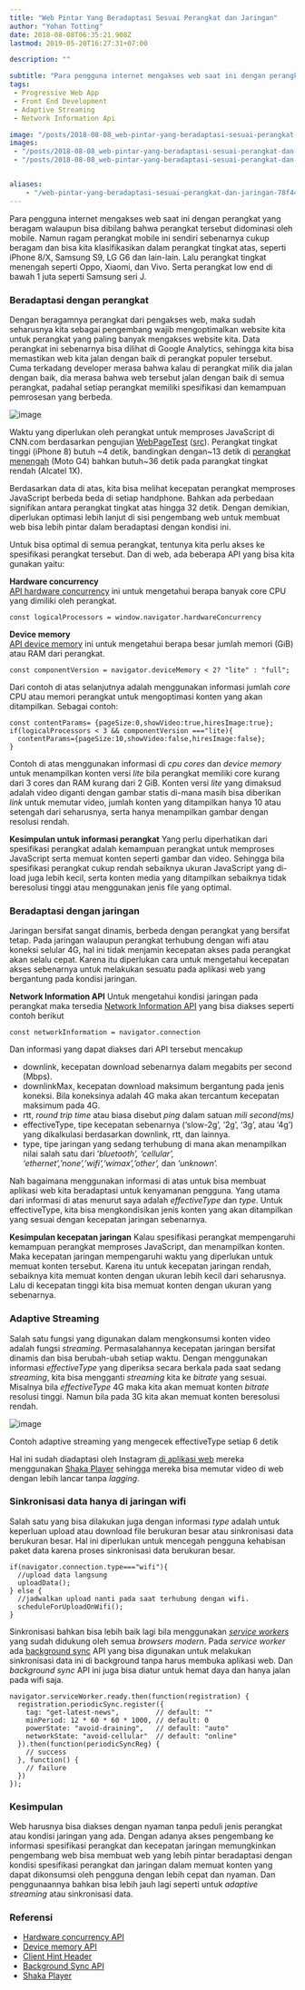```yaml
---
title: "Web Pintar Yang Beradaptasi Sesuai Perangkat dan Jaringan"
author: "Yohan Totting"
date: 2018-08-08T06:35:21.908Z
lastmod: 2019-05-20T16:27:31+07:00

description: ""

subtitle: "Para pengguna internet mengakses web saat ini dengan perangkat yang beragam walaupun bisa dibilang bahwa perangkat tersebut didominasi oleh…"
tags:
 - Progressive Web App 
 - Front End Development 
 - Adaptive Streaming 
 - Network Information Api 

image: "/posts/2018-08-08_web-pintar-yang-beradaptasi-sesuai-perangkat-dan-jaringan/images/2.png" 
images:
 - "/posts/2018-08-08_web-pintar-yang-beradaptasi-sesuai-perangkat-dan-jaringan/images/1.png" 
 - "/posts/2018-08-08_web-pintar-yang-beradaptasi-sesuai-perangkat-dan-jaringan/images/2.png" 


aliases:
    - "/web-pintar-yang-beradaptasi-sesuai-perangkat-dan-jaringan-78f4496915a4"
---
```


Para pengguna internet mengakses web saat ini dengan perangkat yang beragam walaupun bisa dibilang bahwa perangkat tersebut didominasi oleh mobile. Namun ragam perangkat mobile ini sendiri sebenarnya cukup beragam dan bisa kita klasifikasikan dalam perangkat tingkat atas, seperti iPhone 8/X, Samsung S9, LG G6 dan lain-lain. Lalu perangkat tingkat menengah seperti Oppo, Xiaomi, dan Vivo. Serta perangkat low end di bawah 1 juta seperti Samsung seri J.

### Beradaptasi dengan perangkat

Dengan beragamnya perangkat dari pengakses web, maka sudah seharusnya kita sebagai pengembang wajib mengoptimalkan website kita untuk perangkat yang paling banyak mengakses website kita. Data perangkat ini sebenarnya bisa dilihat di Google Analytics, sehingga kita bisa memastikan web kita jalan dengan baik di perangkat populer tersebut. Cuma terkadang developer merasa bahwa kalau di perangkat milik dia jalan dengan baik, dia merasa bahwa web tersebut jalan dengan baik di semua perangkat, padahal setiap perangkat memiliki spesifikasi dan kemampuan pemrosesan yang berbeda.


![image](/posts/2018-08-08_web-pintar-yang-beradaptasi-sesuai-perangkat-dan-jaringan/images/1.png)

Waktu yang diperlukan oleh perangkat untuk memproses JavaScript di CNN.com berdasarkan pengujian [WebPageTest](https://webpagetest.org) ([src](http://bit.ly/jscost-wpt)). Perangkat tingkat tinggi (iPhone 8) butuh ~4 detik, bandingkan dengan~13 detik di [perangkat menengah](https://infrequently.org/2017/10/can-you-afford-it-real-world-web-performance-budgets/) (Moto G4) bahkan butuh~36 detik pada parangkat tingkat rendah (Alcatel 1X).



Berdasarkan data di atas, kita bisa melihat kecepatan perangkat memproses JavaScript berbeda beda di setiap handphone. Bahkan ada perbedaan signifikan antara perangkat tingkat atas hingga 32 detik. Dengan demikian, diperlukan optimasi lebih lanjut di sisi pengembang web untuk membuat web bisa lebih pintar dalam beradaptasi dengan kondisi ini.

Untuk bisa optimal di semua perangkat, tentunya kita perlu akses ke spesifikasi perangkat tersebut. Dan di web, ada beberapa API yang bisa kita gunakan yaitu:

**Hardware concurrency**  
[API hardware concurrency](https://developer.mozilla.org/en-US/docs/Web/API/NavigatorConcurrentHardware/hardwareConcurrency) ini untuk mengetahui berapa banyak core CPU yang dimiliki oleh perangkat.
```
const logicalProcessors = window.navigator.hardwareConcurrency
```

**Device memory**  
[API device memory](https://developers.google.com/web/updates/2017/12/device-memory) ini untuk mengetahui berapa besar jumlah memori (GiB) atau RAM dari perangkat.

```
const componentVersion = navigator.deviceMemory < 2? "lite" : "full";
```

Dari contoh di atas selanjutnya adalah menggunakan informasi jumlah _core_ CPU atau memori perangkat untuk mengoptimasi konten yang akan ditampilkan. Sebagai contoh:

```
const contentParams= {pageSize:0,showVideo:true,hiresImage:true};  
if(logicalProcessors < 3 && componentVersion ==="lite){  
  contentParams={pageSize:10,showVideo:false,hiresImage:false};  
}
```

Contoh di atas menggunakan informasi di _cpu cores_ dan _device memory_ untuk menampilkan konten versi _lite_ bila perangkat memiliki core kurang dari 3 cores dan RAM kurang dari 2 GiB. Konten versi _lite_ yang dimaksud adalah video diganti dengan gambar statis di-mana masih bisa diberikan _link_ untuk memutar video, jumlah konten yang ditampilkan hanya 10 atau setengah dari seharusnya, serta hanya menampilkan gambar dengan resolusi rendah.

**Kesimpulan untuk informasi perangkat** 
Yang perlu diperhatikan dari spesifikasi perangkat adalah kemampuan perangkat untuk memproses JavaScript serta memuat konten seperti gambar dan video. Sehingga bila spesifikasi perangkat cukup rendah sebaiknya ukuran JavaScript yang di-load juga lebih kecil, serta konten media yang ditampilkan sebaiknya tidak beresolusi tinggi atau menggunakan jenis file yang optimal.

### Beradaptasi dengan jaringan

Jaringan bersifat sangat dinamis, berbeda dengan perangkat yang bersifat tetap. Pada jaringan walaupun perangkat terhubung dengan wifi atau koneksi selular 4G, hal ini tidak menjamin kecepatan akses pada perangkat akan selalu cepat. Karena itu diperlukan cara untuk mengetahui kecepatan akses sebenarnya untuk melakukan sesuatu pada aplikasi web yang bergantung pada kondisi jaringan.

**Network Information API** Untuk mengetahui kondisi jaringan pada perangkat maka tersedia [Network Information API](https://developer.mozilla.org/en-US/docs/Web/API/NetworkInformation) yang bisa diakses seperti contoh berikut

```
const networkInformation = navigator.connection
```

Dan informasi yang dapat diakses dari API tersebut mencakup

*   downlink, kecepatan download sebenarnya dalam megabits per second (Mbps).
*   downlinkMax, kecepatan download maksimum bergantung pada jenis koneksi. Bila koneksinya adalah 4G maka akan tercantum kecepatan maksimum pada 4G.
*   rtt, _round trip time_ atau biasa disebut _ping_ dalam satuan _mili second(ms)_
*   effectiveType, tipe kecepatan sebenarnya (‘slow-2g’, ‘2g’, ‘3g’, atau ‘4g’) yang dikalkulasi berdasarkan downlink, rtt, dan lainnya.
*   type, tipe jaringan yang sedang terhubung di mana akan menampilkan nilai salah satu dari ‘_bluetooth’, ‘cellular’, ‘ethernet’,’none’,’wifi’,’wimax’,’other’,_ dan _’unknown’._

Nah bagaimana menggunakan informasi di atas untuk bisa membuat aplikasi web kita beradaptasi untuk kenyamanan pengguna. Yang utama dari informasi di atas menurut saya adalah _effectiveType_ dan _type_. Untuk effectiveType, kita bisa mengkondisikan jenis konten yang akan ditampilkan yang sesuai dengan kecepatan jaringan sebenarnya.

**Kesimpulan kecepatan jaringan** Kalau spesifikasi perangkat mempengaruhi kemampuan perangkat memproses JavaScript, dan menampilkan konten. Maka kecepatan jaringan mempengaruhi waktu yang diperlukan untuk memuat konten tersebut. Karena itu untuk kecepatan jaringan rendah, sebaiknya kita memuat konten dengan ukuran lebih kecil dari seharusnya. Lalu di kecepatan tinggi kita bisa memuat konten dengan ukuran yang sebenarnya.

### **Adaptive Streaming**

Salah satu fungsi yang digunakan dalam mengkonsumsi konten video adalah fungsi _streaming_. Permasalahannya kecepatan jaringan bersifat dinamis dan bisa berubah-ubah setiap waktu. Dengan menggunakan informasi _effectiveType_ yang diperiksa secara berkala pada saat sedang _streaming_, kita bisa mengganti _streaming_ kita ke _bitrate_ yang sesuai. Misalnya bila _effectiveType_ 4G maka kita akan memuat konten _bitrate_ resolusi tinggi. Namun bila pada 3G kita akan memuat konten beresolusi rendah.




![image](/posts/2018-08-08_web-pintar-yang-beradaptasi-sesuai-perangkat-dan-jaringan/images/2.png)

Contoh adaptive streaming yang mengecek effectiveType setiap 6 detik



Hal ini sudah diadaptasi oleh Instagram [di aplikasi web](https://www.instagram.com/) mereka menggunakan [Shaka Player](https://github.com/google/shaka-player) sehingga mereka bisa memutar video di web dengan lebih lancar tanpa _lagging_.

### Sinkronisasi data hanya di jaringan wifi

Salah satu yang bisa dilakukan juga dengan informasi _type_ adalah untuk keperluan upload atau download file berukuran besar atau sinkronisasi data berukuran besar. Hal ini diperlukan untuk mencegah pengguna kehabisan paket data karena proses sinkronisasi data berukuran besar.

```
if(navigator.connection.type==="wifi"){  
  //upload data langsung  
  uploadData();  
} else {  
  //jadwalkan upload nanti pada saat terhubung dengan wifi.  
  scheduleForUploadOnWifi();  
}
```

Sinkronisasi bahkan bisa lebih baik lagi bila menggunakan [_service workers_](https://developers.google.com/web/fundamentals/primers/service-workers/) yang sudah didukung oleh semua _browsers modern_. Pada _service worker_ ada [background sync](https://github.com/WICG/BackgroundSync/blob/master/explainer.md) API yang bisa digunakan untuk melakukan sinkronisasi data ini di background tanpa harus membuka aplikasi web. Dan _background sync_ API ini juga bisa diatur untuk hemat daya dan hanya jalan pada wifi saja.

```
navigator.serviceWorker.ready.then(function(registration) {  
  registration.periodicSync.register({  
    tag: "get-latest-news",         // default: ""  
    minPeriod: 12 * 60 * 60 * 1000, // default: 0  
    powerState: "avoid-draining",   // default: "auto"  
    networkState: "avoid-cellular"  // default: "online"  
  }).then(function(periodicSyncReg) {  
    // success  
  }, function() {  
    // failure  
  })  
});
```

### Kesimpulan

Web harusnya bisa diakses dengan nyaman tanpa peduli jenis perangkat atau kondisi jaringan yang ada. Dengan adanya akses pengembang ke informasi spesifikasi perangkat dan kecepatan jaringan memungkinkan pengembang web bisa membuat web yang lebih pintar beradaptasi dengan kondisi spesifikasi perangkat dan jaringan dalam memuat konten yang dapat dikonsumsi oleh pengguna dengan lebih cepat dan nyaman. Dan penggunaannya bahkan bisa lebih jauh lagi seperti untuk _adaptive streaming_ atau sinkronisasi data.

### Referensi

*   [Hardware concurrency API](https://developer.mozilla.org/en-US/docs/Web/API/NavigatorConcurrentHardware/hardwareConcurrency)
*   [Device memory API](https://github.com/w3c/device-memory)
*   [Client Hint Header](http://httpwg.org/http-extensions/client-hints.html)
*   [Background Sync API](https://github.com/WICG/BackgroundSync/blob/master/explainer.md)
*   [Shaka Player](https://github.com/google/shaka-player)
